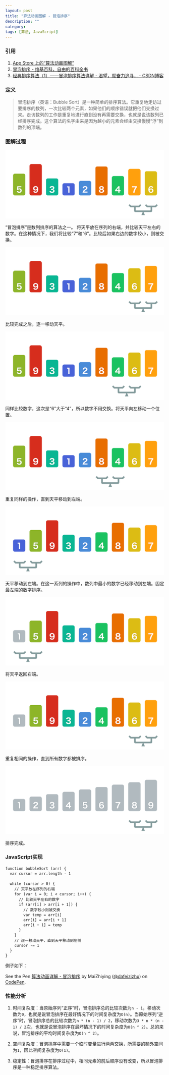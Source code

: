 ```yaml
---
layout: post
title: "算法动画图解 - 冒泡排序"
description: ""
category: 
tags: [算法, JavaScript]
---
```


<script async src="https://static.codepen.io/assets/embed/ei.js"></script>

### 引用

1. [App Store 上的“算法动画图解”](https://itunes.apple.com/cn/app/%E7%AE%97%E6%B3%95%E5%8A%A8%E7%94%BB%E5%9B%BE%E8%A7%A3/id1047532631?mt=8)
1. [冒泡排序 - 维基百科，自由的百科全书](https://zh.wikipedia.org/wiki/%E5%86%92%E6%B3%A1%E6%8E%92%E5%BA%8F)
2. [经典排序算法（1）——冒泡排序算法详解 - 渴望，就奋力追寻... - CSDN博客](https://blog.csdn.net/guoweimelon/article/details/50902597)

### 定义

> 冒泡排序（英语：Bubble Sort）是一种简单的排序算法。它重复地走访过要排序的数列，一次比较两个元素，如果他们的顺序错误就把他们交换过来。走访数列的工作是重复地进行直到没有再需要交换，也就是说该数列已经排序完成。这个算法的名字由来是因为越小的元素会经由交换慢慢“浮”到数列的顶端。

### 图解过程

![001](/images/20181127-001.png)

“冒泡排序”是数列排序的算法之一。 将天平放在序列的右端，并比较天平左右的数字。在这种情况下，我们将比较“7”和“6”。比较后如果右边的数字较小，则被交换。

![002](/images/20181127-002.png)

比较完成之后，逐一移动天平。

![003](/images/20181127-003.png)

同样比较数字，这次是“6”大于“4”，所以数字不用交换。将天平向左移动一个位置。

![004](/images/20181127-004.png)

重复同样的操作，直到天平移动到左端。

![005](/images/20181127-005.png)

天平移动到左端。在这一系列的操作中，数列中最小的数字已经移动到左端。固定最左端的数字排序。

![006](/images/20181127-006.png)

将天平返回右端。

![007](/images/20181127-007.png)

重复相同的操作，直到所有数字都被排序。

![008](/images/20181127-008.png)

排序完成。

### JavaScript实现

    function bubbleSort (arr) {
      var cursor = arr.length - 1
      
      while (cursor > 0) {
        // 天平放在序列的右端
        for (var i = 0; i < cursor; i++) {
          // 比较天平左右的数字
          if (arr[i] > arr[i + 1]) {
            // 数字较小则被交换
            var temp = arr[i]
            arr[i] = arr[i + 1]
            arr[i + 1] = temp
          }
        }
        // 逐一移动天平，直到天平移动到左侧
        cursor -= 1
      }
    }

例子如下：

<p data-height="300" data-theme-id="0" data-slug-hash="OawEPj" data-default-tab="js,result" data-user="dafeizizhu" data-pen-title="算法动画详解 - 冒泡排序" class="codepen">See the Pen <a href="https://codepen.io/dafeizizhu/pen/OawEPj/">算法动画详解 - 冒泡排序</a> by MaiZhiying (<a href="https://codepen.io/dafeizizhu">@dafeizizhu</a>) on <a href="https://codepen.io">CodePen</a>.</p>

### 性能分析

1. 时间复杂度：当原始序列“正序”时，冒泡排序总的比较次数为`n - 1`，移动次数为`0`，也就是说冒泡排序在最好情况下的时间复杂度为`O(n)`。当原始序列“逆序”时，冒泡排序总的比较次数为`n * (n - 1) / 2`，移动次数为`3 * n * (n - 1) / 2`次，也就是说冒泡排序在最坏情况下的时间复杂度为`O(n ^ 2)`。总的来说，冒泡排序的平均时间复杂度为`O(n ^ 2)`。

2. 空间复杂度：冒泡排序中需要一个临时变量进行两两交换，所需要的额外空间为`1`，因此空间复杂度为`O(1)`。

3. 稳定性：冒泡排序在排序过程中，相同元素的前后顺序没有改变，所以冒泡排序是一种稳定排序算法。

